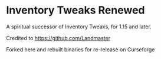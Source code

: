 # Inventory Tweaks Renewed

A spiritual successor of Inventory Tweaks, for 1.15 and later.

Credited to https://github.com/Landmaster

Forked here and rebuilt binaries for re-release on Curseforge
